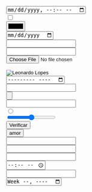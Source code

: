 <input type="datetime-local" name="calendar" id="calendar"><br>
<input type="checkbox" name="verificar" id=""><br>
<input type="color" name="c" id="c"><br>
<input type="date" name="" id=""><br>
<input type="datetime" name="" id=""><br>
<input type="email" name="" id=""><br>
<input type="file" name="" id=""><br>
<input type="hidden" name=""><br>
<input type="image" src="foto-eu.jpg" alt="Leonardo Lopes"><br>
<input type="month" name="" id=""><br>
<input type="number" name="" id=""><br>
<input type="button" value=""><br>
<input type="password" name="" id=""><br>
<input type="radio" name="" id=""><br>
<input type="range" name="" id=""><br>
<input type="reset" value="Verificar"><br>
<input type="submit" value="amor"><br>
<input type="search" name="" id=""><br>
<input type="text" name="" id=""><br>
<input type="tel" name="" id=""><br>
<input type="time" name="" id=""><br>
<input type="url" name="" id=""><br>
<input type="week" name="" id=""><br>